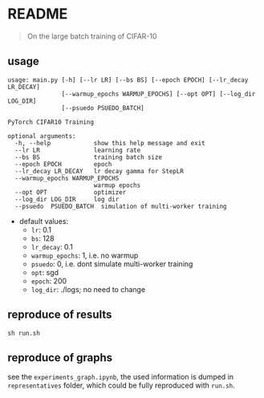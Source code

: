 # README

> On the large batch training of CIFAR-10

## usage

```
usage: main.py [-h] [--lr LR] [--bs BS] [--epoch EPOCH] [--lr_decay LR_DECAY]
               [--warmup_epochs WARMUP_EPOCHS] [--opt OPT] [--log_dir LOG_DIR]
               [--psuedo PSUEDO_BATCH]

PyTorch CIFAR10 Training

optional arguments:
  -h, --help            show this help message and exit
  --lr LR               learning rate                       
  --bs BS               training batch size                          
  --epoch EPOCH         epoch
  --lr_decay LR_DECAY   lr decay gamma for StepLR
  --warmup_epochs WARMUP_EPOCHS
                        warmup epochs
  --opt OPT             optimizer
  --log_dir LOG_DIR     log dir
  --psuedo  PSUEDO_BATCH  simulation of multi-worker training
```

- default values:
  - `lr`: 0.1
  - `bs`: 128
  - `lr_decay`: 0.1
  - `warmup_epochs`: 1, i.e. no warmup
  - `psuedo`: 0, i.e. dont simulate multi-worker training
  - `opt`: sgd
  - `epoch`: 200
  - `log_dir`: ./logs; no need to change

## reproduce of results

```shell
sh run.sh
```

## reproduce of graphs

see the `experiments_graph.ipynb`, the used information is dumped in `representatives` folder, which could be fully reproduced with `run.sh`.
 
